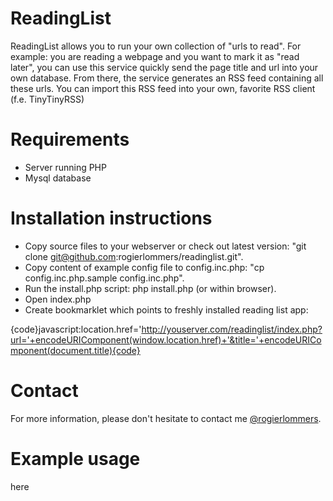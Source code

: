 ReadingList
===========

ReadingList allows you to run your own collection of "urls to read". For example: you are reading a webpage and you want to mark it as "read later", you can use this service quickly send the page title and url into your own database. From there, the service generates an RSS feed containing all these urls. You can import this RSS feed into your own, favorite RSS client (f.e. TinyTinyRSS)

Requirements
============
* Server running PHP
* Mysql database

Installation instructions
=========================
* Copy source files to your webserver or check out latest version: "git clone git@github.com:rogierlommers/readinglist.git".
* Copy content of example config file to config.inc.php: "cp config.inc.php.sample config.inc.php".
* Run the install.php script: php install.php (or within browser).
* Open index.php
* Create bookmarklet which points to freshly installed reading list app:

{code}javascript:location.href='http://youserver.com/readinglist/index.php?url='+encodeURIComponent(window.location.href)+'&title='+encodeURIComponent(document.title){code}

Contact
=======
For more information, please don't hesitate to contact me [@rogierlommers](https://twitter.com/rogierlommers).

Example usage
=============
here